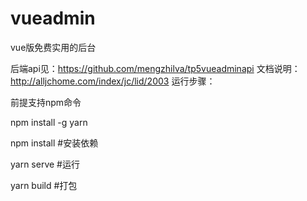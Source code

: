 # vueadmin
vue版免费实用的后台

后端api见：https://github.com/mengzhilva/tp5vueadminapi
文档说明：http://alljchome.com/index/jc/lid/2003
运行步骤：

前提支持npm命令

npm install -g yarn

npm install #安装依赖

yarn serve #运行

yarn build #打包
